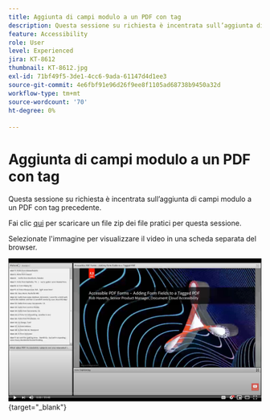 ```yaml
---
title: Aggiunta di campi modulo a un PDF con tag
description: Questa sessione su richiesta è incentrata sull’aggiunta di campi modulo a un PDF con tag precedente
feature: Accessibility
role: User
level: Experienced
jira: KT-8612
thumbnail: KT-8612.jpg
exl-id: 71bf49f5-3de1-4cc6-9ada-61147d4d1ee3
source-git-commit: 4e6fbf91e96d26f9ee8f1105ad68738b9450a32d
workflow-type: tm+mt
source-wordcount: '70'
ht-degree: 0%

---
```


# Aggiunta di campi modulo a un PDF con tag

Questa sessione su richiesta è incentrata sull’aggiunta di campi modulo a un PDF con tag precedente.

Fai clic [qui](../assets/accessibilitysession5.zip) per scaricare un file zip dei file pratici per questa sessione.

Selezionate l&#39;immagine per visualizzare il video in una scheda separata del browser.

[![Video della sessione 5](../assets/Accessibilitysession5_YT.png)](https://youtu.be/vaM9R-mt5Jo){target="_blank"}
